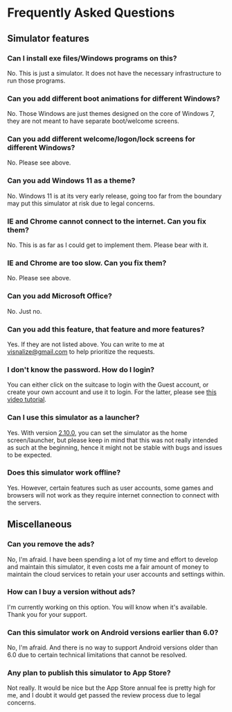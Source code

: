 # Frequently Asked Questions

## Simulator features

### Can I install exe files/Windows programs on this?

No. This is just a simulator. It does not have the necessary infrastructure to run those programs.

### Can you add different boot animations for different Windows?

No. Those Windows are just themes designed on the core of Windows 7, they are not meant to have separate boot/welcome screens.

### Can you add different welcome/logon/lock screens for different Windows?

No. Please see above.

### Can you add Windows 11 as a theme?

No. Windows 11 is at its very early release, going too far from the boundary may put this simulator at risk due to legal concerns.

### IE and Chrome cannot connect to the internet. Can you fix them?

No. This is as far as I could get to implement them. Please bear with it.

### IE and Chrome are too slow. Can you fix them?

No. Please see above.

### Can you add Microsoft Office?

No. Just no.

### Can you add this feature, that feature and more features?

Yes. If they are not listed above. You can write to me at [visnalize@gmail.com](mailto:visnalize@gmail.com) to help prioritize the requests.

### I don't know the password. How do I login?

You can either click on the suitcase to login with the Guest account, or create your own account and use it to login. For the latter, please see [this video tutorial](https://youtu.be/4jra0d0Ufag).

### Can I use this simulator as a launcher?

Yes. With version [2.10.0](./changelog.md#v2-10-0), you can set the simulator as the home screen/launcher, but please keep in mind that this was not really intended as such at the beginning, hence it might not be stable with bugs and issues to be expected.

### Does this simulator work offline?

Yes. However, certain features such as user accounts, some games and browsers will not work as they require internet connection to connect with the servers.

## Miscellaneous

### Can you remove the ads?

No, I'm afraid. I have been spending a lot of my time and effort to develop and maintain this simulator, it even costs me a fair amount of money to maintain the cloud services to retain your user accounts and settings within.

### How can I buy a version without ads?

I'm currently working on this option. You will know when it's available. Thank you for your support.

### Can this simulator work on Android versions earlier than 6.0?

No, I'm afraid. And there is no way to support Android versions older than 6.0 due to certain technical limitations that cannot be resolved.

### Any plan to publish this simulator to App Store?

Not really. It would be nice but the App Store annual fee is pretty high for me, and I doubt it would get passed the review process due to legal concerns.
